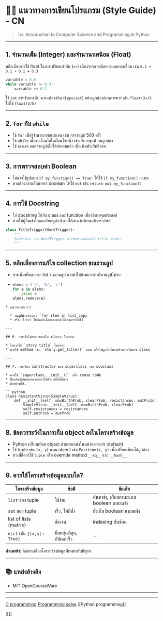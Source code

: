 # 🧑‍🏫 แนวทางการเขียนโปรแกรม (Style Guide) - CN

> วิชา: Introduction to Computer Science and Programming in Python

---

## 1. จำนวนเต็ม (Integer) และจำนวนทศนิยม (Float)

หลีกเลี่ยงการใช้ float ในการเปรียบเท่ากัน (`==`) เนื่องจากอาจเกิดความคลาดเคลื่อน เช่น `0.1 + 0.1 + 0.1 ≠ 0.3`
```python
variable = 0.0
while variable != 0.3:
    variable += 0.1
```
ใช้ `int` สำหรับการนับ
ควรแปลงชนิด (`typecast`) อย่างถูกต้องก่อนการหาร เช่น `float(3)/5` ไม่ใช่ `float(3/5)`

---

## 2. `for` กับ `while`

* ใช้ `for` เมื่อรู้จำนวนรอบแน่นอน เช่น การวนลูป 500 ครั้ง
* ใช้ `while` เมื่อรอเงื่อนไขใดเงื่อนไขหนึ่ง เช่น รับ input จนถูกต้อง
* ใช้ `break` ออกจากลูปเมื่อได้คำตอบแล้ว เพื่อเพิ่มประสิทธิภาพ

---

## 3. การตรวจสอบค่า Boolean

* ไม่ควรใช้รูปแบบ `if my_function() == True:`
  ให้ใช้ `if my_function():` แทน
* หากต้องการกลับค่าจาก boolean ให้ใช้ `not` เช่น `return not my_function()`

---

## 4. การใช้ Docstring

* ใส่ docstring ให้กับ class และ function เพื่ออธิบายจุดประสงค์
* ช่วยให้ผู้อื่นเข้าใจและเรียกดูคำอธิบายได้ผ่าน interactive shell

```python
class TitleTrigger(WordTrigger):
    """
    Subclass ของ WordTrigger สำหรับตรวจสอบคำใน title ของข่าว
    """
```

---

## 5. หลีกเลี่ยงการแก้ไข collection ขณะวนลูป

* การเพิ่มหรือลบจาก list ขณะวนลูป อาจทำให้ข้ามบางค่าหรือวนลูปไม่จบ
* ```python
  elems = ['a', 'b', 'c']
  for e in elems:
      print e
  elems.remove(e)
```
* แนวทางที่ดีกว่า:

  * วนลูปผ่านสำเนา: `for item in list_copy`
  * สร้าง list ใหม่แล้วเลือกเฉพาะค่าที่ต้องการเก็บไว้

---

## 6. การเข้าถึงตัวแปรภายใน class โดยตรง

* ไม่ควรใช้ `story.title` โดยตรง
* ควรใช้ method เช่น `story.get_title()` แทน เพื่อไม่ผูกกับโครงสร้างภายในของ class

---

## 7. การเรียก constructor ของ superclass จาก subclass

* ควรใช้ `superclass.__init__()` เพื่อ reuse code
* ป้องกันข้อผิดพลาดจากการใช้ตัวแปรชื่อไม่ตรง
* ตัวอย่างที่ดี:

```python
class ResistantVirus(SimpleVirus):
    def __init__(self, maxBirthProb, clearProb, resistances, mutProb):
        SimpleVirus.__init__(self, maxBirthProb, clearProb)
        self.resistances = resistances
        self.mutProb = mutProb
```

---

## 8. ข้อควรระวังในการเก็บ object ลงในโครงสร้างข้อมูล

* Python เปรียบเทียบ object ด้วยตำแหน่งในหน่วยความจำ (default)
* ใช้ tuple เช่น `(x, y)` แทน object เช่น `Position(x, y)` เพื่อเปรียบเทียบได้ถูกต้อง
* ทางที่ดีควรใช้ `tuple` หรือ override method `__eq__` และ `__hash__`

---

## 9. ควรใช้โครงสร้างข้อมูลแบบใด?

| โครงสร้างข้อมูล             | ข้อดี                      | ข้อเสีย                               |
| --------------------------- | -------------------------- | ------------------------------------- |
| `list` ของ tuple            | ใช้ง่าย                    | ค้นหาช้า, เก็บสถานะแบบ boolean แบบแฝง |
| `set` ของ tuple             | เร็ว, ไม่มีซ้ำ             | ยังเก็บ boolean แบบแฝง                |
| list of lists (matrix)      | ชัดเจน                     | indexing ซับซ้อน                      |
| `dict` เช่น `{(x,y): True}` | ยืดหยุ่นที่สุด, อัปเดตเร็ว | -                                     |

**คำแนะนำ**: คิดก่อนเลือกโครงสร้างข้อมูลที่เหมาะกับปัญหา

---

## 📚 แหล่งอ้างอิง

* MIT OpenCourseWare

---

---
[C programming](C%20programming.md)
[Programming solve](Programming%20solve.md)
[[Python programming]]


[[]]
